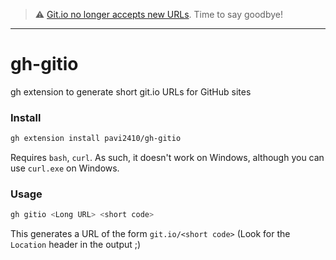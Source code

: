 > ⚠️ [Git.io no longer accepts new URLs](https://github.blog/changelog/2022-01-11-git-io-no-longer-accepts-new-urls/). Time to say goodbye! 

---

# gh-gitio
gh extension to generate short git.io URLs for GitHub sites

### Install
```sh
gh extension install pavi2410/gh-gitio
```
Requires `bash`, `curl`. As such, it doesn't work on Windows, although you can use `curl.exe` on Windows.

### Usage
```sh
gh gitio <Long URL> <short code>
```

This generates a URL of the form `git.io/<short code>` (Look for the `Location` header in the output ;)
